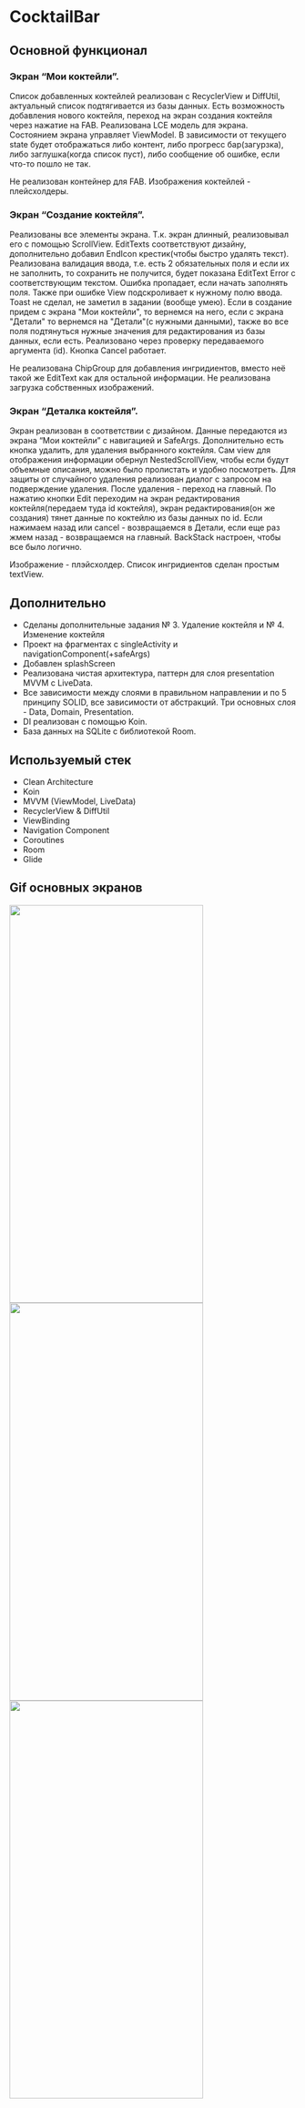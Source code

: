 # CocktailBar

## Основной функционал
### Экран “Мои коктейли”. 
  Список добавленных коктейлей реализован с RecyclerView и DiffUtil, актуальный список подтягивается из базы данных.
  Есть возможность добавления нового коктейля, переход на экран создания коктейля через нажатие на FAB.
  Реализована LCE модель для экрана. Состоянием экрана управляет ViewModel. В зависимости от текущего state будет отображаться либо контент, либо прогресс бар(загурзка), либо
  заглушка(когда список пуст), либо сообщение об ошибке, если что-то пошло не так.

  Не реализован контейнер для FAB. Изображения коктейлей - плейсхолдеры.

### Экран “Создание коктейля”. 
  Реализованы все элементы экрана.
  Т.к. экран длинный, реализовывал его с помощью ScrollView.
  EditTexts соответствуют дизайну, дополнительно добавил EndIcon крестик(чтобы быстро удалять текст).
  Реализована валидация ввода, т.е. есть 2 обязательных поля и если их не заполнить, то сохранить не получится, будет показана EditText Error с соответствующим текстом.
  Ошибка пропадает, если начать заполнять поля. Также при ошибке View подскроливает к нужному полю ввода. Toast не сделал, не заметил в задании (вообще умею).
  Если в создание придем с экрана "Мои коктейли", то вернемся на него, если с экрана "Детали" то вернемся на "Детали"(с нужными данными), также во все поля подтянуться нужные значения для редактирования из    базы данных, если есть.
  Реализовано через проверку передаваемого аргумента (id).
  Кнопка Cancel работает.

  Не реализована ChipGroup для добавления ингридиентов, вместо неё такой же EditText как для остальной информации. Не реализована загрузка собственных изображений.
  
### Экран “Деталка коктейля”. 
  Экран реализован в соответствии с дизайном. Данные передаются из экрана “Мои коктейли” с навигацией и SafeArgs.
  Дополнительно есть кнопка удалить, для удаления выбранного коктейля.
  Сам view для отображения информации обернул NestedScrollView, чтобы если будут объемные описания, можно было пролистать и удобно посмотреть.
  Для защиты от случайного удаления реализован диалог с запросом на подверждение удаления. После удаления - переход на главный.
  По нажатию кнопки Edit переходим на экран редактирования коктейля(передаем туда id коктейля), экран редактирования(он же создания) тянет данные по коктейлю из базы данных по id.
  Если нажимаем назад или cancel  - возвращаемся в Детали, если еще раз жмем назад - возвращаемся на главный. BackStack настроен, чтобы все было логично.
  
  Изображение - плэйсхолдер. Список ингридиентов сделан простым textView.

  
## Дополнительно
+ Сделаны дополнительные задания № 3. Удаление коктейля и № 4. Изменение коктейля
+ Проект на фрагментах с singleActivity и navigationComponent(+safeArgs)
+ Добавлен splashScreen
+ Реализована чистая архитектура, паттерн для слоя presentation MVVM c LiveData.
+ Все зависимости между слоями в правильном направлении и по 5 принципу SOLID, все зависимости от абстракций. Три основных слоя - Data, Domain, Presentation. 
+ DI реализован с помощью Koin.
+ База данных на SQLite с библиотекой Room.

  
## Используемый стек

+ Clean Architecture
+ Koin
+ MVVM (ViewModel, LiveData)  
+ RecyclerView & DiffUtil  
+ ViewBinding  
+ Navigation Component  
+ Coroutines
+ Room
+ Glide


## Gif основных экранов

<img src="https://github.com/alexxk2/CarsFans/blob/dev/app/src/main/res/drawable/main_screen.gif" width="340" height="699" /> <img src="https://github.com/alexxk2/CarsFans/blob/dev/app/src/main/res/drawable/detail_screen.gif" width="340" height="699" /> <img src="https://github.com/alexxk2/CarsFans/blob/dev/app/src/main/res/drawable/edit_screen.gif" width="340" height="699" />



